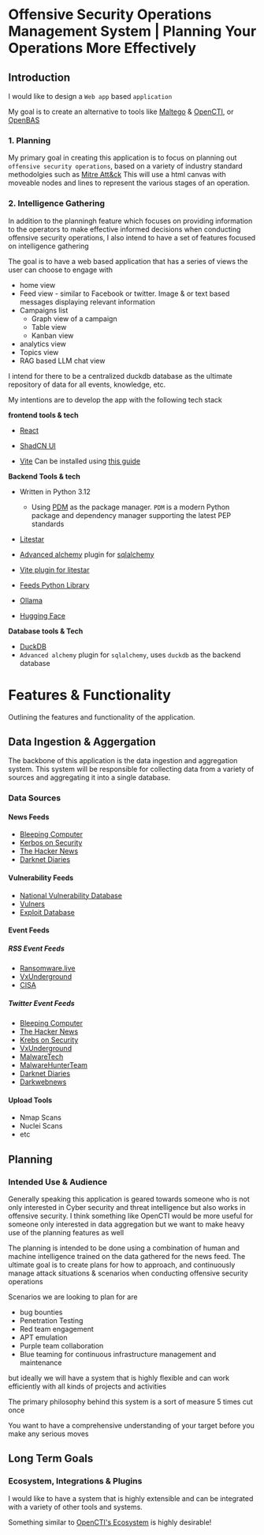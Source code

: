 
# Offensive Security Operations Management System | Planning Your Operations More Effectively

## Introduction

I would like to design a `Web app` based `application`

My goal is to create an alternative to tools like [Maltego](https://maltego.com) & [OpenCTI](https://filigran.io/solutions/products/opencti-threat-intelligence), or [OpenBAS](https://filigran.io/solutions/open-bas/)  

### 1. Planning
My primary goal in creating this application is to focus on planning out `offensive security operations`, based on a variety of industry standard methodolgies such as [Mitre Att&ck](https://attack.mitre.com)
This will use a html canvas with moveable nodes and lines to represent the various stages of an operation.
### 2. Intelligence Gathering
In addition to the planningh feature which focuses on providing information to the operators to make effective informed decisions when conducting offensive security operations, I also intend to have a set of features focused on intelligence gathering 

The goal is to have a web based application that has a series of views the user can choose to engage with

- home view
- Feed view - similar to Facebook or twitter. Image & or text based messages displaying relevant information
- Campaigns list
    - Graph view of a campaign
    - Table view
    - Kanban view
- analytics view
- Topics view
- RAG based LLM chat view

I intend for there to be a centralized duckdb  database as the ultimate repository of data for all events, knowledge, etc. 

My intentions are to develop the app with the following tech stack

**frontend tools & tech**

- [React](https://react.dev) 
- [ShadCN UI](https://ui.shadcn.com/)

- [Vite](https://vitejs.dev/)
    Can be installed using [this guide](https://ui.shadcn.com/docs/installation/vite)

**Backend Tools & tech**

- Written in Python 3.12
    - Using [PDM](https://github.com/pdm-project/pdm) as the package manager. `PDM` is a modern Python package and dependency manager supporting the latest PEP standards 
- [Litestar](https://litestar.dev)

- [Advanced alchemy](https://github.com/litestar-org/advanced-alchemy) plugin for [sqlalchemy](https://github.com/sqlalchemy/sqlalchemy) 

- [Vite plugin for litestar](https://github.com/cofin/litestar-vite)

- [Feeds Python Library](https://github.com/kurtmckee/feedparser)

- [Ollama](https://ollama.com)
- [Hugging Face](https://huggingface.co/)

**Database tools & Tech**

- [DuckDB](https://duckdb.org/)
- `Advanced alchemy` plugin for `sqlalchemy`, uses `duckdb` as the backend database


# Features & Functionality
Outlining the features and functionality of the application.


## Data Ingestion & Aggergation
The backbone of this application is the data ingestion and aggregation system. This system will be responsible for collecting data from a variety of sources and aggregating it into a single database.

### Data Sources

#### News Feeds
- [Bleeping Computer](https://www.bleepingcomputer.com/)
- [Kerbos on Security](https://krebsonsecurity.com/)
- [The Hacker News](https://thehackernews.com/)
- [Darknet Diaries](https://darknetdiaries.com/)

#### Vulnerability Feeds
- [National Vulnerability Database](https://nvd.nist.gov/)
- [Vulners](https://vulners.com/)
- [Exploit Database](https://www.exploit-db.com/)

#### Event Feeds
##### RSS Event Feeds
- [Ransomware.live](https://ransomware.live/)
- [VxUnderground](https://vxug.fakedoma.in/)
- [CISA](https://us-cert.cisa.gov/ncas/alerts) 
##### Twitter Event Feeds
- [Bleeping Computer](https://twitter.com/BleepinComputer)
- [The Hacker News](https://twitter.com/TheHackersNews)
- [Krebs on Security](https://twitter.com/briankrebs)
- [VxUnderground](https://twitter.com/vxunderground)
- [MalwareTech](https://twitter.com/MalwareTechBlog)
- [MalwareHunterTeam](https://twitter.com/malwrhunterteam)
- [Darknet Diaries](https://twitter.com/DarknetDiaries)
- [Darkwebnews](https://twitter.com/DarkWebNews)


#### Upload Tools
- Nmap Scans
- Nuclei Scans
- etc



## Planning

### Intended Use & Audience

Generally speaking this application is geared towards someone who is not only interested in Cyber security and threat intelligence but also works in offensive security. I think something like OpenCTI would be more useful for someone only interested in data aggregation but we want to make heavy use of the planning features as well

The planning is intended to be done using a combination of human and machine intelligence trained on the data gathered for the news feed. The ultimate goal is to create plans for how to approach, and continuously manage attack situations & scenarios when conducting offensive security operations

Scenarios we are looking to plan for are 

- bug bounties
- Penetration Testing
- Red team engagement
- APT emulation
- Purple team collaboration
- Blue teaming for continuous infrastructure management and maintenance

but ideally we will have a system that is highly flexible and can work efficiently with all kinds of projects and activities 

The primary philosophy behind this system is a sort of measure 5 times cut once 

You want to have a comprehensive understanding of your target before you make any serious moves




## Long Term Goals

### Ecosystem, Integrations & Plugins 

I would like to have a system that is highly extensible and can be integrated with a variety of other tools and systems.

Something similar to [OpenCTI's Ecosystem](https://filigran.notion.site/OpenCTI-Ecosystem-868329e9fb734fca89692b2ed6087e76) is highly desirable!